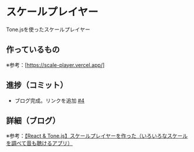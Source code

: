 # スケールプレイヤー

Tone.jsを使ったスケールプレイヤー

## 作っているもの

※参考：[https://scale-player.vercel.app/]

## 進捗（コミット）

- ブログ完成。リンクを追加 [#4](https://github.com/ryo-i/scale-player/issues/4)

## 詳細（ブログ）

※参考：[【React & Tone.js】スケールプレイヤーを作った（いろいろなスケールを調べて音も聴けるアプリ）](https://www.i-ryo.com/entry/2021/11/28/153950)